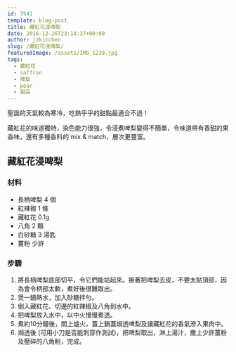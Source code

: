 ```yaml
---
id: 7541
template: blog-post
title: 藏紅花浸啤梨
date: 2016-12-26T23:14:37+00:00
author: jzkitchen
slug: /藏紅花浸啤梨/
featuredImage: /assets/IMG_1239.jpg
tags:
  - 藏紅花
  - saffron
  - 啤梨
  - pear
  - 甜品
---
```


聖誕的天氣較為寒冷，吃熱乎乎的甜點最適合不過！

藏紅花的味道獨特，染色能力很強，令浸煮啤梨變得不簡單，令味道帶有香甜的果香味，還有多種香料的 mix & match，層次更豐富。

## 藏紅花浸啤梨
### 材料
- 長柄啤梨 4 個
- 紅辣椒 1 條
- 藏紅花 0.1g
- 八角 2 顆
- 白砂糖 3 湯匙
- 薑粉 少許

### 步驟
1. 將長柄啤梨底部切平，令它們能站起來。接著把啤梨去皮，不要太貼頂部，因為會令柄部太軟，煮好後很難取出。
2. 煲一鍋熱水，加入砂糖拌勻。
3. 倒入藏紅花、切邊的紅辣椒及八角到水中。
4. 把啤梨放入水中，以中火慢慢煮透。
5. 煮約10分鐘後，關上爐火，蓋上鍋蓋焗透啤梨及讓藏紅花的香氣滲入果肉中。
6. 焗透後 (可用小刀是否能刺穿作測試)，把啤梨取出，淋上湯汁，撒上少許薑粉及壓碎的八角粉，完成。

